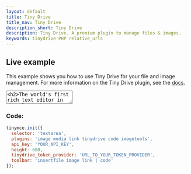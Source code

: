 ```yaml
---
layout: default
title: Tiny Drive
title_nav: Tiny Drive
description_short: Tiny Drive
description: Tiny Drive. A premium plugin to manage files & images.
keywords: tinydrive PHP relative_urls
---
```


## Live example

This example shows you how to use Tiny Drive for your file and image management. For more information on the Tiny Drive plugin, see the [docs]({{site.baseurl}}/plugins/drive/).

<textarea>
<h2>The world's first rich text editor in the cloud</h2>
<p>Have you heard about Tiny Cloud? It's the first step in our journey to help you deliver great content creation experiences, no matter your level of expertise. 50,000 developers already agree. They get free access to our global Content Delivery Network, image proxy services and auto updates to the TinyMCE editor. They're also ready for some exciting updates coming soon.</p>
<p>One of these enhancements is <strong>Tiny Drive</strong>: imagine file management for TinyMCE, in the cloud, made super easy. Learn more at <a href="tinydrive/">our working demo</a>, where you'll find an opportunity to provide feedback to the product team.</p>
<h3>An editor for every project</h3>
<p>Here are some of our customer's most common use cases for TinyMCE:</p>
<ul>
<li>Content management systems (<em>WordPress, Umbraco</em>)</li>
<li>Learning management systems (<em>Blackboard</em>)</li>
<li>Customer relationship management and marketing automation (<em>Marketo</em>)</li>
<li>Email marketing (<em>Constant Contact</em>)</li>
<li>Content creation in SaaS systems (<em>Eventbrite, Evernote, GoFundMe, Zendesk</em>)</li>
</ul>
<p>&nbsp;</p>
<p>And those use cases are just the start. TinyMCE is incredibly flexible, and with hundreds of APIs there's likely a solution for your editor project. If you haven't experienced Tiny Cloud, get started today. You'll even get a free trial of our premium plugins &ndash; no credit card required.</p>
</textarea>
<style>
  button.olark-launch-button {
    z-index: 1 !important;
  }
  .menu {
    z-index: 1000 !important;
  }
</style>

<script src="https://devpreview.tiny.cloud/demo/tinymce.min.js"></script>
<script>

tinymce.init({
  selector: 'textarea',
  plugins: 'image media link tinydrive code imagetools',
  api_key: 'fake-key',
  content_css: [
    "//fonts.googleapis.com/css?family=Lato|Lobster|Noto+Serif|Permanent+Marker|Raleway|Roboto|Source+Code+Pro",
    "//tiny.cloud/css/content-standard.min.css"
  ],
  height: 600,
  imagetools_cors_hosts: ['picsum.photos'],
  tinydrive_token_provider: (success, failure) => {
    success({ token: 'eyJhbGciOiJIUzI1NiIsInR5cCI6IkpXVCJ9.eyJzdWIiOiJqb2huZG9lIiwibmFtZSI6IkpvaG4gRG9lIiwiaWF0IjoxNTE2MjM5MDIyfQ.Ks_BdfH4CWilyzLNk8S2gDARFhuxIauLa8PwhdEQhEo' });
  },
  tinydrive_demo_files_url: '{{ site.baseurl }}/demo/tiny-drive-demo/demo_files.json',
  toolbar: 'insertfile image link | code'
});

</script>

### Code:

```js
tinymce.init({
  selector: 'textarea',
  plugins: 'image media link tinydrive code imagetools',
  api_key: 'YOUR_API_KEY',
  height: 600,
  tinydrive_token_provider: 'URL_TO_YOUR_TOKEN_PROVIDER',
  toolbar: 'insertfile image link | code'
});
```